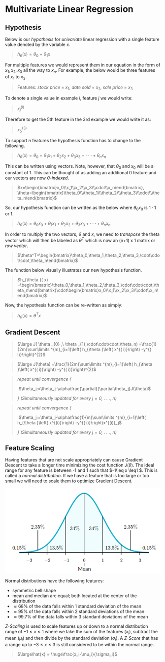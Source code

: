 # Multivariate Linear Regression

## Hypothesis

Below is our *hypothesis* for *univariate* linear regression with a single feature value denoted by the variable $x$.

> $h_{\theta }( x) =\theta _{0} \ +\ \theta _{1} x$

For multiple features we would represent them in our equation in the form of $x_1, x_2, x_3$ all the way to $x_n$. For example, the below would be three features of $x_1$ to $x_3$.

> Features: *stock price* = $x_1$, *date sold* = $x_2$, *sale price* = $x_3$

To denote a single value in example $i$, feature $j$ we would write:

> $x^{(i)}_j$

Therefore to get the 5th feature in the 3rd example we would write it as:

> $x^{(3)}_5$

To support $n$ features the hypothesis function has to change to the following.

> $h_{\theta }( x) =\theta _{0} \ +\ \theta _1x_1+ \theta _2x_2+ \theta _3x_3+\cdot\cdot\cdot+ \theta _nx_n$

This can be written using vectors. Note, however, that $\theta_0$ and $x_0$ will be a constant of 1. This can be thought of as adding an additional 0 feature and our vectors are now *0-indexed*.

> $x=\begin{bmatrix}x_0\\x_1\\x_2\\x_3\\\cdot\\x_n\end{bmatrix}, \theta=\begin{bmatrix}\theta_0\\\theta_1\\\theta_2\\\theta_3\\\cdot\\\theta_n\end{bmatrix}$

So, our hypothesis function can be written as the below where $\theta _0x_0$ is $1\cdot1$ or 1.

> $h_{\theta }( x) =\theta _0x_0 +\theta _1x_1+ \theta _2x_2+ \theta _3x_3+\cdot\cdot\cdot+ \theta _nx_n$

In order to multiply the two vectors, $\theta$ and $x$, we need to *transpose* the theta vector which will then be labeled as $\theta^T$ which is now an (n+1) x 1 matrix or *row vector*.

> $\theta^T=\begin{bmatrix}\theta_0,\theta_1,\theta_2,\theta_3,\cdot\cdot\cdot,\theta_n\end{bmatrix}$

The function below visually illustrates our new hypothesis function.

> $h_{\theta }( x) =\begin{bmatrix}\theta_0,\theta_1,\theta_2,\theta_3,\cdot\cdot\cdot,\theta_n\end{bmatrix}\cdot\begin{bmatrix}x_0\\x_1\\x_2\\x_3\\\cdot\\x_n\end{bmatrix}$

Now, the hypothesis function can be re-written as simply:

> $h_{\theta }( x) =\theta^Tx$

## Gradient Descent

> $\large J( \theta _{0} ,\ \theta _{1},\cdot\cdot\cdot,\theta_n) =\frac{1}{2m}\sum\limits ^{m}_{i=1}\left( h_{\theta }\left( x^{( i)}\right) -y^{( i)}\right)^{2}$

> $\large J(\theta) =\frac{1}{2m}\sum\limits ^{m}_{i=1}\left( h_{\theta }\left( x^{( i)}\right) -y^{( i)}\right)^{2}$

>*repeat until convergence {* 
>
>​    $\theta_j:=\theta_j-\alpha\frac{\partial}{\partial\theta_j}J(\theta)$
>
>*} (Simultaneously updated for every $j=0$, . . ., $n$)*

>*repeat until convergence {* 
>
>​    $\theta_j:=\theta_j-\alpha\frac{1}{m}\sum\limits ^{m}_{i=1}\left( h_{\theta }\left( x^{(i)}\right) -y^{( i)}\right)x^{(i)}_j$
>
>*} (Simultaneously updated for every $j=0$, . . ., $n$)*

## Feature Scaling

Having features that are not scale appropriately can cause Gradient Descent to take a longer time minimizing the cost function $J(\theta)$. The ideal range for any feature is between -1 and 1 such that $-1\leq x \leq1 $. This is called a *normal distribution*. If we have a feature that is too large or too small we will need to scale them to optimize Gradient Descent.

![Normal Distribution](../images/normal-distribution.png)

Normal distributions have the following features:

* symmetric bell shape
* mean and median are equal; both located at the center of the distribution
* $\approx68\%$ of the data falls within 1 standard deviation of the mean
* $\approx95\%$ of the data falls within 2 standard deviations of the mean
* $\approx99.7\%$ of the data falls within 3 standard deviations of the mean

*Z-Scaling* is used to scale features up or down to a normal distribution range of $-1\leq x \leq1$ where we take the sum of the features ($x_i$), subtract the mean ($\mu_i$)  and then divide by the standard deviation ($\sigma_i$). A *Z-Score* that has a range up to $-3\leq x \leq3$ is still considered to be within the normal range.

> $\large\hat{x} = \huge\frac{x_i-\mu_i}{\sigma_i}$